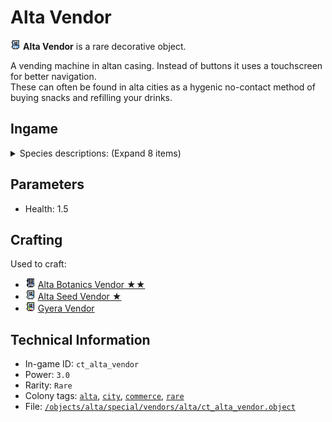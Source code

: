 # Alta Vendor

<img src="https://raw.githubusercontent.com/Ceterai/Enternia/main/objects/alta/special/vendors/alta/icon.png" alt="Alta Vendor icon" loading="lazy" height=16px width="auto" /> **Alta Vendor** is a rare decorative object.

A vending machine in altan casing. Instead of buttons it uses a touchscreen for better navigation.  
These can often be found in alta cities as a hygenic no-contact method of buying snacks and refilling your drinks.

## Ingame

<details><summary>Species descriptions: (Expand 8 items)</summary>

- Alta: Oa, a vendor! I can get some drinks and snacks here~
- Apex: This vending machine sells drinks and snacks.
- Avian: You can buy energising drinks from this machine.
- Floran: Energy drinksss help Floran ssstudy for exams!
- Glitch: Disappointed. These energy drinks do little for Glitch.
- Human: Oh man. I've drunk way too many of these energy drinks.
- Hylotl: A vending machine for purchasing sugary drinks and snacks.
- Novakid: These energy drinks can keep you up all night. Crazy, I tell ye.

</details>

## Parameters

- Health: 1.5

## Crafting

Used to craft:

- <img src="https://raw.githubusercontent.com/Ceterai/Enternia/main/objects/alta/special/vendors/botanics/icon.png" alt="Alta Botanics Vendor ★★ icon" loading="lazy" height=16px width="auto" /> [Alta Botanics Vendor ★★](https://ceterai.github.io/MyEnternia/Wiki/AltaBotanicsVendor)
- <img src="https://raw.githubusercontent.com/Ceterai/Enternia/main/objects/alta/special/vendors/seeds/icon.png" alt="Alta Seed Vendor ★ icon" loading="lazy" height=16px width="auto" /> [Alta Seed Vendor ★](https://ceterai.github.io/MyEnternia/Wiki/AltaSeedVendor)
- <img src="https://raw.githubusercontent.com/Ceterai/Enternia/main/objects/alta/special/vendors/gyera/icon.png" alt="Gyera Vendor icon" loading="lazy" height=16px width="auto" /> [Gyera Vendor](https://ceterai.github.io/MyEnternia/Wiki/GyeraVendor)

## Technical Information

- In-game ID: `ct_alta_vendor`
- Power: `3.0`
- Rarity: `Rare`
- Colony tags: [`alta`](https://ceterai.github.io/MyEnternia/Wiki/Tags/Alta), [`city`](https://ceterai.github.io/MyEnternia/Wiki/Tags/City), [`commerce`](https://ceterai.github.io/MyEnternia/Wiki/Tags/Commerce), [`rare`](https://ceterai.github.io/MyEnternia/Wiki/Tags/Rare)
- File: [`/objects/alta/special/vendors/alta/ct_alta_vendor.object`](https://github.com/Ceterai/Enternia/blob/main/objects/alta/special/vendors/alta/ct_alta_vendor.object)

